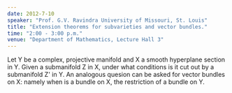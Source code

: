 ```yaml
---
date: 2012-7-10
speaker: "Prof. G.V. Ravindra University of Missouri, St. Louis"
title: "Extension theorems for subvarieties and vector bundles."
time: "2:00 - 3:00 p.m."
venue: "Department of Mathematics, Lecture Hall 3"
---
```

Let Y be a complex, projective manifold and  X  a smooth
hyperplane section in  Y.  Given a submanifold Z in X, under what
conditions is it cut out by a submanifold Z' in Y. An analogous quesion
can be asked for vector bundles on X: namely when is a bundle on X, the
restriction of a bundle on Y.
